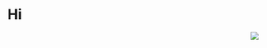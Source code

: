 # Hi


<img align="right" src="https://github-readme-stats.vercel.app/api?username=josephhou626
&show_icons=true&icon_color=CE1D2D&text_color=718096&bg_color=ffffff&hide_title=true" />




